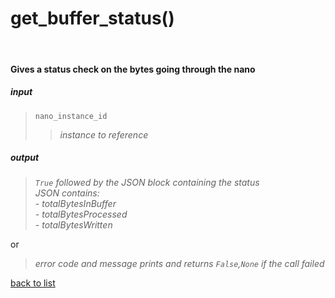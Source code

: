 # **get_buffer_status()**
<br/>

#### Gives a status check on the bytes going through the nano
##### input
>`nano_instance_id`
>>*instance to reference*

##### output
>*`True` followed by the JSON block containing the status*   
>*JSON contains:*   
>*- totalBytesInBuffer*   
>*- totalBytesProcessed*   
>*- totalBytesWritten*   

or
>*error code and message prints and returns `False`,`None` if the call failed*

[back to list](../Index.md)
